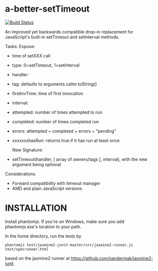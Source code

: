 a-better-setTimeout
===================
[![Build Status](https://travis-ci.org/ilinkuo/a-better-setTimeout.svg?branch=master)](https://travis-ci.org/ilinkuo/a-better-setTimeout)

An improved yet backwards compatible drop-in replacement for JavaScript's built-in setTimeout and setInterval methods.

Tasks:
  Expose:
* time of setXXX call
* type: 0=setTimeout, 1=setInterval
* handler:
* tag: defaults to arguments.caller.toString()
* firstInvTime: time of first invocation
* interval:
* attempted: number of times attempted to run
* completed: number of times completed run
* errors: attempted = completed + errors + "pending"
* xxxxxxxhasRun: returns true if it has run at least once

  New Signature:
* setTimeout(handler, [ array of owners/tags ], interval), with the new argument being optional
 
Considerations
* Forward compatibility with timeout manager
* AMD and plain JavaScript versions

INSTALLATION
============

Install phantomjs. If you're on Windows, make sure you add phantomjs.exe's location to your path.

In the home directory, run the tests by 

	phantomjs test/jasmine2-junit-master/src/jasmine2-runner.js test/specrunner.html

based on the jasmine2 runner at https://github.com/sandermak/jasmine2-junit

